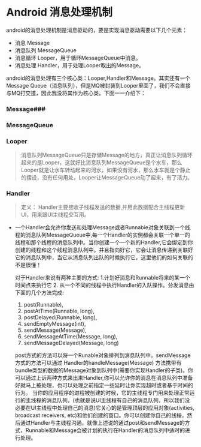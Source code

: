 ﻿# Android 消息处理机制
android的消息处理机制是消息驱动的，要是实现消息驱动需要以下几个元素：

- 消息 Message
- 消息队列  MessageQueue
- 消息循环  Looper，用于循环MessageQueue中消息。
- 消息处理  Handler，用于处理Looper取出的Message。

android的消息处理有三个核心类：Looper,Handler和Message。其实还有一个Message Queue（消息队列），但是MQ被封装到Looper里面了，我们不会直接与MQ打交道，因此我没将其作为核心类。下面一一介绍下：
### Message###


### MessageQueue ###

### Looper ###
> 消息队列MessageQueue只是存储Message的地方，真正让消息队列循环起来的是Looper，这就好比消息队列MessageQueue是个水车，那么Looper就是让水车转动起来的河水，如果没有河水，那么水车就是个静止的摆设，没有任何用处，Looper让MessageQueue动了起来，有了活力。
### Handler ###
> 定义： Handler主要接收子线程发送的数据,并用此数据配合主线程更新UI，用来跟UI主线程交互用。

- 一个Handler会允许你发送和处理Message或者Runnable对象关联到一个线程的消息队列MessageQueue中,每一个Handler的实例都会关联一个单一的线程和那个线程的消息队列中。当你创建一个一个新的Handler,它会绑定到你创建的线程和这个线程消息队列中。并且指向好它，它会让消息传递到关联好它的消息队列中，当它从消息队列出队的时候执行它。这里他们的如何关联的不是很懂！

   对于Handler来说有两种主要的方式: 1.计划好消息和Runnable将来的某一个时间点来执行它 2. 从一个不同的线程中执行Handler的入队操作。分发消息由下面的几个方法完成:
   1) post(Runnable),
   2) postAtTime(Runnable, long), 
   3) postDelayed(Runnable, long), 
   4) sendEmptyMessage(int), 
   5) sendMessage(Message), 
   6) sendMessageAtTime(Message, long), 
   7) sendMessageDelayed(Message, long)
   
   post方式的方法可以将一个Runable对象排列到消息队列中。sendMessage方式的方法可以通过 Handler的handleMessage(Message) 方法携带有bundle类型的数据的Message对象到队列中(需要你实现Handler的子类)。你可以通过上诉两种方式来出来Handler,你可以允许你的消息在消息队列中准备好就马上被处理，也可以处理之前指定一些延时让你实现超时或者基于时间的行为。
   当你的应用程序的进程被创建的时候，它的主线程专门用来处理正常运行的主线程的消息队列，(也就是说UI主线程有自己的消息队列，所以我们没必要在UI主线程中处理自己的消息)它关心的是管理顶层的应用对象(activities, broadcast receivers, etc)和他们创建的窗口。你可以创建你自己的线程，然后通过Handler与主线程沟通。就像上述说的通过post和sendMessage的方式，Runnable和Message会被计划的执行在Handler的消息队列中适时的进行处理。






